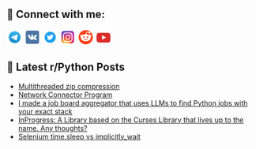 ## 🔎 Connect with me:
[<img src="https://github.com/bullbesh/bullbesh/blob/main/images/Telegram.png" width="32" height="32" />](https://t.me/bullbesh)
[<img src="https://github.com/bullbesh/bullbesh/blob/main/images/VK.png" width="32" height="32" />](https://vk.com/bullbesh)
[<img src="https://github.com/bullbesh/bullbesh/blob/main/images/Twitter.png" width="32" height="32" />](https://twitter.com/bullbesh1)
[<img src="https://github.com/bullbesh/bullbesh/blob/main/images/Instagram.png" width="32" height="32" />](https://www.instagram.com/bullbesh)
[<img src="https://github.com/bullbesh/bullbesh/blob/main/images/Reddit.png" width="32" height="32" />](https://www.reddit.com/user/bullbesh)
[<img src="https://github.com/bullbesh/bullbesh/blob/main/images/YouTube.png" width="32" height="32" />](https://www.youtube.com/channel/UCtfjRs6uzgq5mfm8S06WTcg)

## 📕 Latest r/Python Posts
<!-- BLOG-POST-LIST:START -->
- [Multithreaded zip compression](https://www.reddit.com/r/Python/comments/1jakf5c/multithreaded_zip_compression/)
- [Network Connector Program](https://www.reddit.com/r/Python/comments/1jaf0wa/network_connector_program/)
- [I made a job board aggregator that uses LLMs to find Python jobs with your exact stack](https://www.reddit.com/r/Python/comments/1jae3rp/i_made_a_job_board_aggregator_that_uses_llms_to/)
- [InProgress: A Library based on the Curses Library that lives up to the name. Any thoughts?](https://www.reddit.com/r/Python/comments/1jacy4v/inprogress_a_library_based_on_the_curses_library/)
- [Selenium time.sleep vs implicitly_wait](https://www.reddit.com/r/Python/comments/1jab6lc/selenium_timesleep_vs_implicitly_wait/)
<!-- BLOG-POST-LIST:END -->

